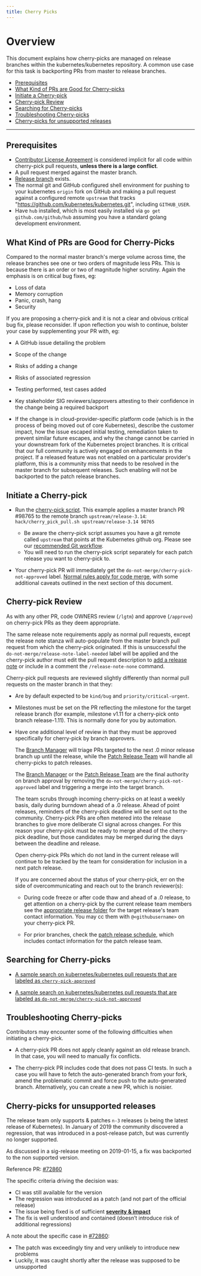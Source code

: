 ```yaml
---
title: Cherry Picks
---
```


# Overview

This document explains how cherry-picks are managed on release branches within
the kubernetes/kubernetes repository.
A common use case for this task is backporting PRs from master to release 
branches.

-   [Prerequisites](#prerequisites)
-   [What Kind of PRs are Good for Cherry-picks](#what-kind-of-prs-are-good-for-cherry-picks)
-   [Initiate a Cherry-pick](#initiate-a-cherry-pick)
-   [Cherry-pick Review](#cherry-pick-review)
-   [Searching for Cherry-picks](#searching-for-cherry-picks)
-   [Troubleshooting Cherry-picks](#troubleshooting-cherry-picks)
-   [Cherry-picks for unsupported releases](#cherry-picks-for-unsupported-releases)

---

## Prerequisites
 * [Contributor License Agreement](http://git.k8s.io/community/CLA.md) is
   considered implicit for all code within cherry-pick pull requests,
   **unless there is a large conflict**.
 * A pull request merged against the master branch.
 * [Release branch](https://git.k8s.io/release/docs/branching.md) exists.
 * The normal git and GitHub configured shell environment for pushing to your
   kubernetes `origin` fork on GitHub and making a pull request against a 
   configured remote `upstream` that tracks
   "https://github.com/kubernetes/kubernetes.git", including `GITHUB_USER`.
 * Have `hub` installed, which is most easily installed via `go get
   github.com/github/hub` assuming you have a standard golang development
   environment.


## What Kind of PRs are Good for Cherry-Picks

Compared to the normal master branch's merge volume across time,
the release branches see one or two orders of magnitude less PRs.
This is because there is an order or two of magnitude higher scrutiny.
Again the emphasis is on critical bug fixes, eg:
 * Loss of data
 * Memory corruption
 * Panic, crash, hang
 * Security

If you are proposing a cherry-pick and it is not a clear and obvious
critical bug fix, please reconsider.  If upon reflection you wish to
continue, bolster your case by supplementing your PR with, eg:

 * A GitHub issue detailing the problem

 * Scope of the change

 * Risks of adding a change

 * Risks of associated regression

 * Testing performed, test cases added

 * Key stakeholder SIG reviewers/approvers attesting to their confidence in the
   change being a required backport

 * If the change is in cloud-provider-specific platform code (which is in the
   process of being moved out of core Kubernetes), describe the customer impact,
   how the issue escaped initial testing, remediation taken to prevent similar
   future escapes, and why the change cannot be carried in your downstream
   fork of the Kubernetes project branches.  It is critical that our full
   community is actively engaged on enhancements in the project.  If a
   released feature was not enabled on a particular provider's platform, this
   is a community miss that needs to be resolved in the master branch for
   subsequent releases.  Such enabling will not be backported to the patch
   release branches.


## Initiate a Cherry-pick
 * Run the [cherry-pick 
   script](https://git.k8s.io/kubernetes/hack/cherry_pick_pull.sh).
   This example applies a master branch PR #98765 to the remote branch
   `upstream/release-3.14`: `hack/cherry_pick_pull.sh upstream/release-3.14
   98765`
   * Be aware the cherry-pick script assumes you have a git remote called 
   `upstream` that points at the Kubernetes github org.
   Please see our [recommended Git workflow](https://git.k8s.io/community/contributors/guide/github-workflow.md#workflow).
   * You will need to run the cherry-pick script separately for each patch release you want to cherry-pick to.

 * Your cherry-pick PR will immediately get the `do-not-merge/cherry-pick-not-approved` label. 
   [Normal rules apply for code merge](/en/docs/devel),
   with some additional caveats outlined in the next section of this document.

## Cherry-pick Review

As with any other PR, code OWNERS review (`/lgtm`) and approve (`/approve`) on
cherry-pick PRs as they deem appropriate.

The same release note requirements apply as normal pull requests,
except the release note stanza will auto-populate from the master
branch pull request from which the cherry-pick originated.  If this
is unsuccessful the `do-not-merge/release-note-label-needed` label
will be applied and the cherry-pick author must edit the pull request
description to [add a release note](https://git.k8s.io/community/contributors/guide/release-notes.md)
or include in a comment the `/release-note-none` command.

Cherry-pick pull requests are reviewed slightly differently than normal
pull requests on the master branch in that they:

 * Are by default expected to be `kind/bug` and `priority/critical-urgent`.

 * Milestones must be set on the PR reflecting the milestone for the target
   release branch (for example, milestone v1.11 for a cherry-pick onto branch
   release-1.11). This is normally done for you by automation.

 * Have one additional level of review in that they must be approved specifically
   for cherry-pick by branch approvers.

   The [Branch Manager](https://git.k8s.io/sig-release/release-team/role-handbooks/branch-manager)
   will triage PRs targeted to the next .0 minor release branch up until the 
   release, while the [Patch Release Team](https://git.k8s.io/sig-release/release-team/role-handbooks/patch-release-manager) 
   will handle all cherry-picks to patch releases.

   The [Branch Manager](https://git.k8s.io/sig-release/release-team/role-handbooks/branch-manager)
   or the [Patch Release Team](https://git.k8s.io/sig-release/release-team/role-handbooks/patch-release-manager)
   are the final authority on branch approval by removing the `do-not-merge/cherry-pick-not-approved`
   label and triggering a merge into the target branch.

   The team scrubs through incoming cherry-picks on at least a weekly basis, daily during
   burndown ahead of a .0 release.  Ahead of point releases, reminders of the
   cherry-pick deadline will be sent out to the community.  Cherry-pick PRs are
   often metered into the release branches to give more deliberate CI signal across
   changes.  For this reason your cherry-pick must be ready to merge ahead of
   the cherry-pick deadline, but those candidates may be merged during the days
   between the deadline and release.

   Open cherry-pick PRs which do not land in the current release will
   continue to be tracked by the team for consideration for inclusion in a next
   patch release.

   If you are concerned about the status of your cherry-pick, err on the
   side of overcommunicating and reach out to the branch reviewer(s):

   * During code freeze or after code thaw and ahead of a .0 release, to get attention on a cherry-pick by the current
     release team members see the [appropriate release folder](https://git.k8s.io/sig-release/releases)
     for the target release's team contact information. You may cc them with
     `@<githubusername>` on your cherry-pick PR.

   * For prior branches, check the [patch release schedule](https://git.k8s.io/sig-release/releases/patch-releases.md), which includes contact information for the patch release team.

## Searching for Cherry-picks

- [A sample search on kubernetes/kubernetes pull requests that are labeled as `cherry-pick-approved`](https://github.com/kubernetes/kubernetes/pulls?q=is%3Aopen+is%3Apr+label%3Acherry-pick-approved)

- [A sample search on kubernetes/kubernetes pull requests that are labeled as `do-not-merge/cherry-pick-not-approved`](https://github.com/kubernetes/kubernetes/pulls?q=is%3Aopen+is%3Apr+label%3Ado-not-merge%2Fcherry-pick-not-approved)


## Troubleshooting Cherry-picks

Contributors may encounter some of the following difficulties when initiating a cherry-pick.

- A cherry-pick PR does not apply cleanly against an old release branch.
In that case, you will need to manually fix conflicts.

- The cherry-pick PR includes code that does not pass CI tests.
In such a case you will have to fetch the auto-generated branch from your fork, amend the problematic commit and force push to the auto-generated branch.
Alternatively, you can create a new PR, which is noisier.

## Cherry-picks for unsupported releases

The release team only supports & patches `n-3` releases (`n` being the latest release of Kubernetes). In January of 2019 the community discovered a regression, that was introduced in a post-release patch, but was currently no longer supported.

As discussed in a sig-release meeting on 2019-01-15, a fix was backported to the non supported version.

Reference PR: [#72860](https://github.com/kubernetes/kubernetes/pull/72860#issuecomment-454072746)

The specific criteria driving the decision was:

- CI was still available for the version
- The regression was introduced as a patch (and not part of the official release)
- The issue being fixed is of sufficient **[severity & impact](#what-kind-of-prs-are-good-for-cherry-picks)**
- The fix is well understood and contained (doesn’t introduce risk of additional regressions)

A note about the specific case in [#72860](https://github.com/kubernetes/kubernetes/pull/72860#issuecomment-454072746):

- The patch was exceedingly tiny and very unlikely to introduce new problems
- Luckily, it was caught shortly after the release was supposed to be unsupported